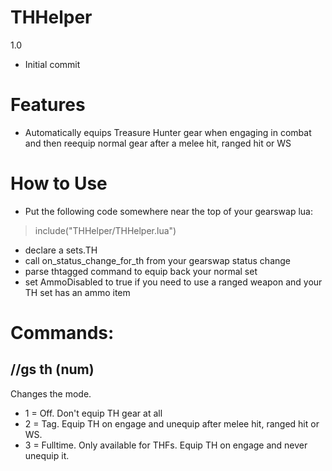 # THHelper

1.0
- Initial commit

# Features

- Automatically equips Treasure Hunter gear when engaging in combat and then reequip normal gear after a melee hit, ranged hit or WS 

# How to Use

- Put the following code somewhere near the top of your gearswap lua:
> include("THHelper/THHelper.lua")
- declare a sets.TH 
- call on_status_change_for_th from your gearswap status change
- parse thtagged command to equip back your normal set
- set AmmoDisabled to true if you need to use a ranged weapon and your TH set has an ammo item

# Commands:

## //gs th (num)
Changes the mode. 
- 1 = Off. Don't equip TH gear at all
- 2 = Tag. Equip TH on engage and unequip after melee hit, ranged hit or WS.
- 3 = Fulltime. Only available for THFs. Equip TH on engage and never unequip it.